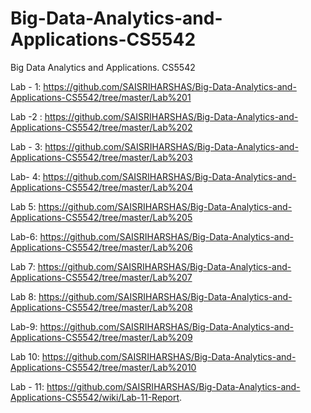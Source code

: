 # Big-Data-Analytics-and-Applications-CS5542
Big Data Analytics and Applications. CS5542

Lab - 1: https://github.com/SAISRIHARSHAS/Big-Data-Analytics-and-Applications-CS5542/tree/master/Lab%201

Lab -2 : https://github.com/SAISRIHARSHAS/Big-Data-Analytics-and-Applications-CS5542/tree/master/Lab%202

Lab - 3: https://github.com/SAISRIHARSHAS/Big-Data-Analytics-and-Applications-CS5542/tree/master/Lab%203

Lab- 4: https://github.com/SAISRIHARSHAS/Big-Data-Analytics-and-Applications-CS5542/tree/master/Lab%204

Lab 5: https://github.com/SAISRIHARSHAS/Big-Data-Analytics-and-Applications-CS5542/tree/master/Lab%205

Lab-6: https://github.com/SAISRIHARSHAS/Big-Data-Analytics-and-Applications-CS5542/tree/master/Lab%206

Lab 7: https://github.com/SAISRIHARSHAS/Big-Data-Analytics-and-Applications-CS5542/tree/master/Lab%207

Lab 8: https://github.com/SAISRIHARSHAS/Big-Data-Analytics-and-Applications-CS5542/tree/master/Lab%208

Lab-9: https://github.com/SAISRIHARSHAS/Big-Data-Analytics-and-Applications-CS5542/tree/master/Lab%209

Lab 10: https://github.com/SAISRIHARSHAS/Big-Data-Analytics-and-Applications-CS5542/tree/master/Lab%2010

Lab - 11: https://github.com/SAISRIHARSHAS/Big-Data-Analytics-and-Applications-CS5542/wiki/Lab-11-Report.
